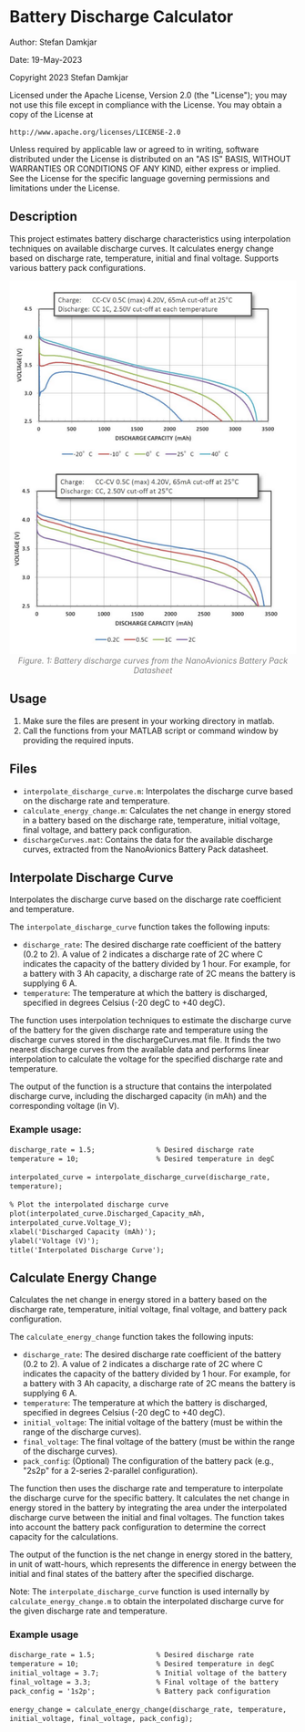 
# Battery Discharge Calculator

Author: Stefan Damkjar

Date: 19-May-2023


Copyright 2023 Stefan Damkjar

Licensed under the Apache License, Version 2.0 (the "License");
you may not use this file except in compliance with the License.
You may obtain a copy of the License at

    http://www.apache.org/licenses/LICENSE-2.0

Unless required by applicable law or agreed to in writing, software
distributed under the License is distributed on an "AS IS" BASIS,
WITHOUT WARRANTIES OR CONDITIONS OF ANY KIND, either express or implied.
See the License for the specific language governing permissions and
limitations under the License.

## Description
This project estimates battery discharge characteristics using interpolation techniques on available discharge curves. It calculates energy change based on discharge rate, temperature, initial and final voltage. Supports various battery pack configurations.

<div style="text-align:center"><img src ="Battery_Discharge_Curves.png" width="600"></div>
<div style="text-align:center"><font color="grey"><i>Figure. 1: Battery discharge curves from the NanoAvionics Battery Pack Datasheet</i></font></div><p></p>

## Usage
1. Make sure the files are present in your working directory in matlab.
2. Call the functions from your MATLAB script or command window by providing the required inputs.

## Files
- `interpolate_discharge_curve.m`: Interpolates the discharge curve based on the discharge rate and temperature.
- `calculate_energy_change.m`: Calculates the net change in energy stored in a battery based on the discharge rate, temperature, initial voltage, final voltage, and battery pack configuration.
- `dischargeCurves.mat`: Contains the data for the available discharge curves, extracted from the NanoAvionics Battery Pack datasheet.

## Interpolate Discharge Curve
Interpolates the discharge curve based on the discharge rate coefficient and temperature.

The `interpolate_discharge_curve` function takes the following inputs:

* `discharge_rate`: The desired discharge rate coefficient of the battery (0.2 to 2). A value of 2 indicates a discharge rate of 2C where C indicates the capacity of the battery divided by 1 hour. For example, for a battery with 3 Ah capacity, a discharge rate of 2C means the battery is supplying 6 A.
* `temperature`: The temperature at which the battery is discharged, specified in degrees Celsius (-20 degC to +40 degC).

The function uses interpolation techniques to estimate the discharge curve of the battery for the given discharge rate and temperature using the discharge curves stored in the dischargeCurves.mat file. It finds the two nearest discharge curves from the available data and performs linear interpolation to calculate the voltage for the specified discharge rate and temperature.

The output of the function is a structure that contains the interpolated discharge curve, including the discharged capacity (in mAh) and the corresponding voltage (in V).

### Example usage:
```
discharge_rate = 1.5;               % Desired discharge rate
temperature = 10;                   % Desired temperature in degC

interpolated_curve = interpolate_discharge_curve(discharge_rate, temperature);

% Plot the interpolated discharge curve
plot(interpolated_curve.Discharged_Capacity_mAh, interpolated_curve.Voltage_V);
xlabel('Discharged Capacity (mAh)');
ylabel('Voltage (V)');
title('Interpolated Discharge Curve');
```

## Calculate Energy Change
Calculates the net change in energy stored in a battery based on the discharge rate, temperature, initial voltage, final voltage, and battery pack configuration.

The `calculate_energy_change` function takes the following inputs:

* `discharge_rate`: The desired discharge rate coefficient of the battery (0.2 to 2). A value of 2 indicates a discharge rate of 2C where C indicates the capacity of the battery divided by 1 hour. For example, for a battery with 3 Ah capacity, a discharge rate of 2C means the battery is supplying 6 A.
* `temperature`: The temperature at which the battery is discharged, specified in degrees Celsius (-20 degC to +40 degC).
* `initial_voltage`: The initial voltage of the battery (must be within the range of the discharge curves).
* `final_voltage`: The final voltage of the battery (must be within the range of the discharge curves).
* `pack_config`: (Optional) The configuration of the battery pack (e.g., "2s2p" for a 2-series 2-parallel configuration).

The function then uses the discharge rate and temperature to interpolate the discharge curve for the specific battery. It calculates the net change in energy stored in the battery by integrating the area under the interpolated discharge curve between the initial and final voltages. The function takes into account the battery pack configuration to determine the correct capacity for the calculations.

The output of the function is the net change in energy stored in the battery, in unit of watt-hours, which represents the difference in energy between the initial and final states of the battery after the specified discharge.

Note: The `interpolate_discharge_curve` function is used internally by `calculate_energy_change.m` to obtain the interpolated discharge curve for the given discharge rate and temperature.

### Example usage
```
discharge_rate = 1.5;               % Desired discharge rate
temperature = 10;                   % Desired temperature in degC
initial_voltage = 3.7;              % Initial voltage of the battery
final_voltage = 3.3;                % Final voltage of the battery
pack_config = '1s2p';               % Battery pack configuration

energy_change = calculate_energy_change(discharge_rate, temperature, initial_voltage, final_voltage, pack_config);
```
